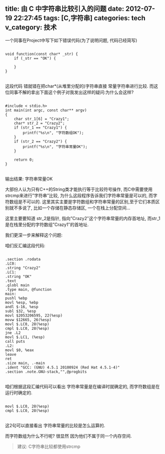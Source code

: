 title: 由 C 中字符串比较引入的问题
date: 2012-07-19 22:27:45
tags: [C,字符串]
categories: tech
v_category: 技术
---
一个同事在Project中写下如下错误代码(为了说明问题, 代码已经简写)

<pre>
<code class="C">
void function(const char* _str) {
	if (_str == "OK") {

	}
}
</code>
</pre>

这段代码 错就错在把char*(从堆里分配的)字符串直接 常量字符串进行比较.
而这位同事不解的拿出下面这个例子对我发出这样的疑问:为什么会这样?

<!--more-->

<pre>
<code class="C">
#include < stdio.h>
int main(int argc, const char** argv)
{
	char str_1[6] = "Crazy1";
	char* str_2 = "Crazy2";
	if (str_1 == "Crazy1") {
		printf("%s\n", "字符数组OK");
	}
	if (str_2 == "Crazy2") {
		printf("%s\n", "字符串常量OK");
	}

	return 0;
}
</code>
</pre>

输出结果: 字符串常量OK

大部份人认为只有C++的String类才能执行等于比较符号操作, 而C中需要使用strcmp来进行”字符串”比较, 为什么这段程序告诉我们字符串常量是可以的, 而字符数组是不可以的. 这里其实主要是字符数组和字符串常量的区别,至于它们本质区别就不多说了, 比如一个存储在静态存储区, 一个在栈上分配空间…

这里主要要知道 str_2是指针, 指向”Crazy2″这个字符串常量的内存首地址,  而str_1是在栈里分配的字符数组”Crazy1″的首地址.

我们更深一步来解释这个问题:

咱们反汇编这段代码:

<pre>
<code class="C">
.section .rodata
.LC0:
.string "Crazy2"
.LC1:
.string "OK"
.text
.globl main
.type main, @function
main:
pushl %ebp
movl %esp, %ebp
andl $-16, %esp
subl $32, %esp
movl $2053206595, 22(%esp)
movw $12665, 26(%esp)
movl $.LC0, 28(%esp)
cmpl $.LC0, 28(%esp)
jne .L2
movl $.LC1, (%esp)
call puts
.L2:
movl $0, %eax
leave
ret
.size main, .-main
.ident "GCC: (GNU) 4.5.1 20100924 (Red Hat 4.5.1-4)"
.section .note.GNU-stack,"",@progbits
</code>
</pre>

咱们根据这段汇编代码可以看出 字符串常量是在编译时就确定的, 而字符数组是在运行时确定的.

<pre>
<code class="C">
movl $.LC0, 28(%esp)
cmpl $.LC0, 28(%esp)
</code>
</pre>

这2句可以直接看出 字符串常量的比较是怎么运算的.

而字符数组为什么不行呢? 很显然 因为他们不属于同一个内存空间.

> 建议: C字符串比较都使用strcmp


